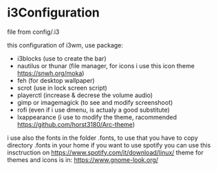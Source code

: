 # i3Configuration

file from config/.i3

this configuration of i3wm, use package:
- i3blocks (use to create the bar)
- nautilus or thunar (file manager, for icons i use this icon theme https://snwh.org/moka)
- feh (for desktop wallpaper)
- scrot (use in lock screen script)
- playerctl (increase & decrese the volume audio)
- gimp or imagemagick (to see and modify screenshoot)
- rofi (even if i use dmenu, is actualy a good substitute)
- lxappearance (i use to modify the theme, racommended https://github.com/horst3180/Arc-theme)

i use also the fonts in the folder .fonts, to use that you have to copy directory .fonts in your home
if you want to use spotify you can use this insctruction on https://www.spotify.com/it/download/linux/
theme for themes and icons is in: https://www.gnome-look.org/
